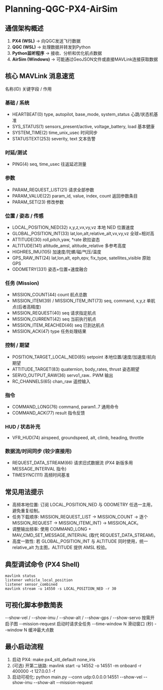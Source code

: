 # Planning-QGC-PX4-AirSim


## 通信架构概述

1. **PX4 (WSL)** → 向QGC发送飞行数据
2. **QGC (WSL)** → 处理数据并转发到Python
3. **Python监听程序** → 接收、分析和优化航点数据
4. **AirSim (Windows)** → 可能通过GeoJSON文件或直接MAVLink连接获取数据


## 核心 MAVLink 消息速览
名称(ID)  关键字段 / 作用

### 基础 / 系统
- HEARTBEAT(0)  type, autopilot, base_mode, system_status  心跳/状态机基准
- SYS_STATUS(1)  sensors_present/active, voltage_battery, load  基本健康
- SYSTEM_TIME(2)  time_unix_usec  时间同步
- STATUSTEXT(253)  severity, text  文本告警

### 时延/测试
- PING(4)  seq, time_usec  往返延迟测量

### 参数
- PARAM_REQUEST_LIST(21)  请求全部参数
- PARAM_VALUE(22)  param_id, value, index, count  返回参数条目
- PARAM_SET(23)  修改参数

### 位置 / 姿态 / 传感
- LOCAL_POSITION_NED(32)  x,y,z,vx,vy,vz  本地 NED 位置速度
- GLOBAL_POSITION_INT(33)  lat,lon,alt,relative_alt,vx,vy,vz  全球+相对高
- ATTITUDE(30)  roll,pitch,yaw, *rate  欧拉姿态
- ALTITUDE(141)  altitude_amsl, altitude_relative  多参考高度
- HIGHRES_IMU(105)  加速度/陀螺/磁/气压/温度
- GPS_RAW_INT(24)  lat,lon,alt, eph,epv, fix_type, satellites_visible  原始 GPS
- ODOMETRY(331)  姿态+位置+速度融合

### 任务 (Mission)
- MISSION_COUNT(44)  count  航点总数
- MISSION_ITEM(39) / MISSION_ITEM_INT(73)  seq, command, x,y,z  单航点(后者高精度)
- MISSION_REQUEST(40)  seq  请求指定航点
- MISSION_CURRENT(42)  seq  当前执行航点
- MISSION_ITEM_REACHED(46)  seq  已到达航点
- MISSION_ACK(47)  type  任务处理结果

### 控制 / 期望
- POSITION_TARGET_LOCAL_NED(85)  setpoint  本地位置/速度/加速度/航向期望
- ATTITUDE_TARGET(83)  quaternion, body_rates, thrust  姿态期望
- SERVO_OUTPUT_RAW(36)  servo1_raw..  PWM 输出
- RC_CHANNELS(65)  chan_raw  遥控输入

### 指令
- COMMAND_LONG(76)  command, param1..7  通用命令
- COMMAND_ACK(77)  result  指令反馈

### HUD / 状态补充
- VFR_HUD(74)  airspeed, groundspeed, alt, climb, heading, throttle

### 数据流/时间同步 (较少直接用)
- REQUEST_DATA_STREAM(66)  请求旧式数据流 (PX4 新版多用 MESSAGE_INTERVAL 指令)
- TIMESYNC(111)  高频时间基准

## 常见用法提示
- 高频本地位置: 订阅 LOCAL_POSITION_NED 与 ODOMETRY 任选一主用，避免重复绘制。
- 任务下载顺序: MISSION_REQUEST_LIST → MISSION_COUNT → 逐个 MISSION_REQUEST → MISSION_ITEM(_INT) → MISSION_ACK。
- 调整输出频率: 使用 COMMAND_LONG + MAV_CMD_SET_MESSAGE_INTERVAL (取代 REQUEST_DATA_STREAM)。
- 高度一致性: 若 GLOBAL_POSITION_INT 与 ALTITUDE 同时使用，统一 relative_alt 为主图，ALTITUDE 提供 AMSL 校验。

## 典型调试命令 (PX4 Shell)
```
mavlink status
listener vehicle_local_position
listener sensor_combined
mavlink stream -u 14550 -s LOCAL_POSITION_NED -r 30
```

## 可视化脚本参数简表
--show-vel / --show-imu / --show-alt / --show-gps / --show-servo 按需开启子图
--mission-request  启动时请求全任务
--time-window N    滑动窗口 (秒)
--window N         缓冲最大点数

## 最小启动流程
1) 启动 PX4:  make px4_sitl_default none_iris
2) (可选) 开第二链路: mavlink start -u 14552 -o 14551 -m onboard -r 400000 -t 127.0.0.1 -f
3) 启动可视化: python main.py --conn udp:0.0.0.0:14551 --show-vel --show-imu --show-alt --mission-request

